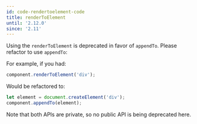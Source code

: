```yaml
---
id: code-rendertoelement-code
title: renderToElement
until: '2.12.0'
since: '2.11'
---
```


Using the `renderToElement` is deprecated in favor of `appendTo`.
Please refactor to use `appendTo`:

For example, if you had:

```javascript
component.renderToElement('div');
```

Would be refactored to:

```javascript
let element = document.createElement('div');
component.appendTo(element);
```

Note that both APIs are private, so no public API is being deprecated here.
